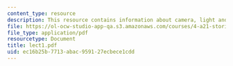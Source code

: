 ```yaml
---
content_type: resource
description: This resource contains information about camera, light and digital film.
file: https://ol-ocw-studio-app-qa.s3.amazonaws.com/courses/4-a21-stories-without-words-photographing-the-first-year-fall-2006/ec16b25b7713abac959127ecbece1cdd_lect1.pdf
file_type: application/pdf
resourcetype: Document
title: lect1.pdf
uid: ec16b25b-7713-abac-9591-27ecbece1cdd
---
```

